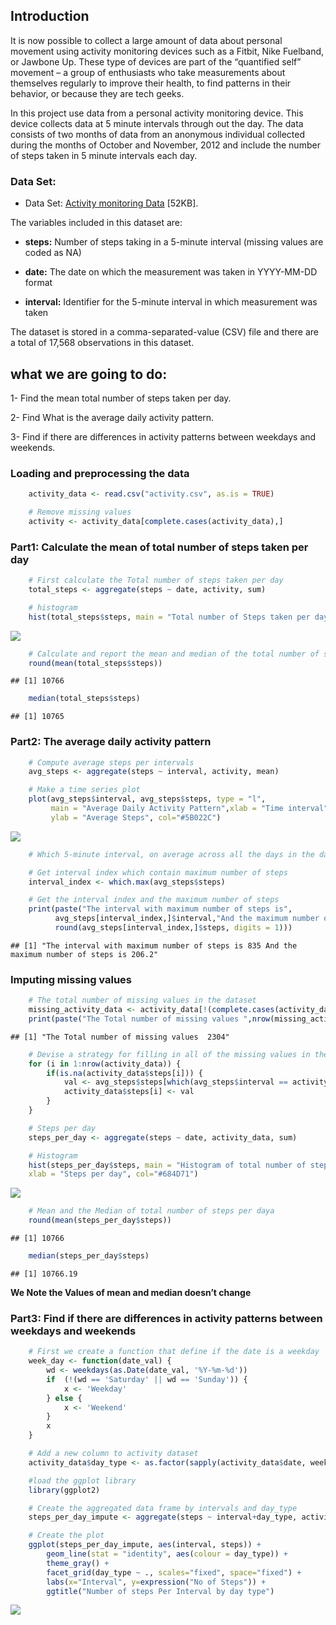 Introduction
------------

It is now possible to collect a large amount of data about personal
movement using activity monitoring devices such as a Fitbit, Nike
Fuelband, or Jawbone Up. These type of devices are part of the
“quantified self” movement – a group of enthusiasts who take
measurements about themselves regularly to improve their health, to find
patterns in their behavior, or because they are tech geeks.

In this project use data from a personal activity monitoring device.
This device collects data at 5 minute intervals through out the day. The
data consists of two months of data from an anonymous individual
collected during the months of October and November, 2012 and include
the number of steps taken in 5 minute intervals each day.

### Data Set:

-   Data Set: [Activity monitoring
    Data](https://d396qusza40orc.cloudfront.net/repdata%2Fdata%2Factivity.zip)
    \[52KB\].

The variables included in this dataset are:

-   **steps:** Number of steps taking in a 5-minute interval (missing
    values are coded as NA)

-   **date:** The date on which the measurement was taken in YYYY-MM-DD
    format

-   **interval:** Identifier for the 5-minute interval in which
    measurement was taken

The dataset is stored in a comma-separated-value (CSV) file and there
are a total of 17,568 observations in this dataset.

what we are going to do:
------------------------

1- Find the mean total number of steps taken per day.

2- Find What is the average daily activity pattern.

3- Find if there are differences in activity patterns between weekdays
and weekends.

### Loading and preprocessing the data

```r
    activity_data <- read.csv("activity.csv", as.is = TRUE)

    # Remove missing values
    activity <- activity_data[complete.cases(activity_data),]
```

### Part1: Calculate the mean of total number of steps taken per day
```r
    # First calculate the Total number of steps taken per day
    total_steps <- aggregate(steps ~ date, activity, sum)

    # histogram
    hist(total_steps$steps, main = "Total number of Steps taken per day", xlab = "Steps", col="#684D71")
```

![](https://github.com/DoaaElbanna/Data-Science-Projects/blob/master/06_ExploreActivityMonitoringDevices/graphs/Plot1.png)

```r
    # Calculate and report the mean and median of the total number of steps taken per day
    round(mean(total_steps$steps))
```
    ## [1] 10766
```r
    median(total_steps$steps)
```
    ## [1] 10765

### Part2: The average daily activity pattern

```r
    # Compute average steps per intervals
    avg_steps <- aggregate(steps ~ interval, activity, mean)

    # Make a time series plot
    plot(avg_steps$interval, avg_steps$steps, type = "l", 
         main = "Average Daily Activity Pattern",xlab = "Time interval", 
         ylab = "Average Steps", col="#5B022C")
```
![](https://github.com/DoaaElbanna/Data-Science-Projects/blob/master/06_ExploreActivityMonitoringDevices/graphs/Plot2.png)

```r
    # Which 5-minute interval, on average across all the days in the dataset, contains the maximum number of steps?

    # Get interval index which contain maximum number of steps
    interval_index <- which.max(avg_steps$steps)

    # Get the interval index and the maximum number of steps
    print(paste("The interval with maximum number of steps is",
          avg_steps[interval_index,]$interval,"And the maximum number of steps is", 
          round(avg_steps[interval_index,]$steps, digits = 1)))
```
    ## [1] "The interval with maximum number of steps is 835 And the maximum number of steps is 206.2"

### Imputing missing values

```r
    # The total number of missing values in the dataset
    missing_activity_data <- activity_data[!(complete.cases(activity_data)),]
    print(paste("The Total number of missing values ",nrow(missing_activity_data)))
```
    ## [1] "The Total number of missing values  2304"

```r
    # Devise a strategy for filling in all of the missing values in the dataset.
    for (i in 1:nrow(activity_data)) {
        if(is.na(activity_data$steps[i])) {
            val <- avg_steps$steps[which(avg_steps$interval == activity_data$interval[i])]
            activity_data$steps[i] <- val 
        }
    }

    # Steps per day
    steps_per_day <- aggregate(steps ~ date, activity_data, sum)

    # Histogram
    hist(steps_per_day$steps, main = "Histogram of total number of steps per day", 
    xlab = "Steps per day", col="#684D71")
```

![](https://github.com/DoaaElbanna/Data-Science-Projects/blob/master/06_ExploreActivityMonitoringDevices/graphs/Plot3.png)

```r
    # Mean and the Median of total number of steps per daya
    round(mean(steps_per_day$steps))
```
    ## [1] 10766
```r
    median(steps_per_day$steps)
```
    ## [1] 10766.19

**We Note the Values of mean and median doesn’t change**

### Part3: Find if there are differences in activity patterns between weekdays and weekends

```r
    # First we create a function that define if the date is a weekday
    week_day <- function(date_val) {
        wd <- weekdays(as.Date(date_val, '%Y-%m-%d'))
        if  (!(wd == 'Saturday' || wd == 'Sunday')) {
            x <- 'Weekday'
        } else {
            x <- 'Weekend'
        }
        x
    }

    # Add a new column to activity dataset
    activity_data$day_type <- as.factor(sapply(activity_data$date, week_day))

    #load the ggplot library
    library(ggplot2)

    # Create the aggregated data frame by intervals and day_type
    steps_per_day_impute <- aggregate(steps ~ interval+day_type, activity_data, mean)

    # Create the plot
    ggplot(steps_per_day_impute, aes(interval, steps)) +
        geom_line(stat = "identity", aes(colour = day_type)) +
        theme_gray() +
        facet_grid(day_type ~ ., scales="fixed", space="fixed") +
        labs(x="Interval", y=expression("No of Steps")) +
        ggtitle("Number of steps Per Interval by day type")
```
![](https://github.com/DoaaElbanna/Data-Science-Projects/blob/master/06_ExploreActivityMonitoringDevices/graphs/Plot4.png)

